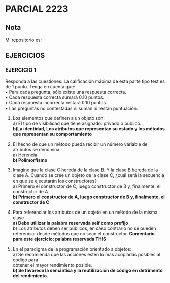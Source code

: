# PARCIAL 2223
## Nota
Mi repositorio es: 

## EJERCICIOS

### EJERCICIO 1
Responda a las cuestiones:
La calificación máxima de esta parte tipo test es de 1 punto. Tenga en cuenta que:  
• Para cada pregunta, sólo existe una respuesta correcta.  
• Cada respuesta correcta sumará 0.10 puntos.  
• Cada respuesta incorrecta restará 0.10 puntos.  
• Las preguntas no contestadas ni suman ni restan puntuación.  

1) Los elementos que definen a un objeto son:  
a) El tipo de visibilidad que tiene asignado: privado o público.  
**b)La identidad, Los atributos que representan su estado y los métodos que representan su comportamiento**

2) El hecho de que un método pueda recibir un número variable de atributos se denomina:  
a) Herencia  
**b) Polimorfismo**  

3) Imagine que la clase C hereda de la clase B. Y la clase B hereda de la clase A. Cuando se cree
un objeto de la clase C, ¿cuál será la secuencia en que se ejecutarán los constructores?  
a) Primero el constructor de C, luego constructor de B y, finalmente, el constructor de A  
**b) Primero el constructor de A, luego constructor de B y, finalmente, el constructor de C**  

4) Para referenciar los atributos de un objeto en un método de la misma clase  
**a) Debo utilizar la palabra reservada self como prefijo**  
b) Los atributos deben ser públicos, en caso contrario no se pueden referenciar desde
métodos que no sean el constructor.
**Comentario para este ejercicio: palabra reservada THIS**

5) En el paradigma de la programación orientado a objetos:  
a) Se recomienda que las acciones estén lo más acopladas posibles al código para  
obtener el mayor rendimiento posible.  
**b) Se favorece la semántica y la reutilización de código en detrimento del rendimiento.**  
